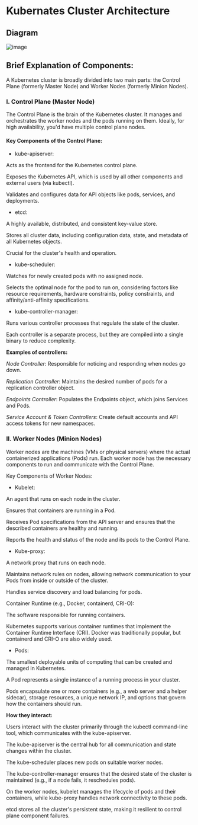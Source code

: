 # Kubernates Cluster Architecture

## Diagram

![image](https://github.com/user-attachments/assets/01abfbc0-2a70-44fa-8c9e-ac8aca4300da)


## Brief Explanation of Components:
A Kubernetes cluster is broadly divided into two main parts: the Control Plane (formerly Master Node) and Worker Nodes (formerly Minion Nodes).

### I. Control Plane (Master Node)
The Control Plane is the brain of the Kubernetes cluster. It manages and orchestrates the worker nodes and the pods running on them. Ideally, for high availability, you'd have multiple control plane nodes.

#### Key Components of the Control Plane:

* kube-apiserver:

Acts as the frontend for the Kubernetes control plane.

Exposes the Kubernetes API, which is used by all other components and external users (via kubectl).

Validates and configures data for API objects like pods, services, and deployments.

* etcd:

A highly available, distributed, and consistent key-value store.

Stores all cluster data, including configuration data, state, and metadata of all Kubernetes objects.

Crucial for the cluster's health and operation.

* kube-scheduler:

Watches for newly created pods with no assigned node.

Selects the optimal node for the pod to run on, considering factors like resource requirements, hardware constraints, policy constraints, and affinity/anti-affinity specifications.

* kube-controller-manager:

Runs various controller processes that regulate the state of the cluster.

Each controller is a separate process, but they are compiled into a single binary to reduce complexity.

**Examples of controllers:**

*Node Controller*: Responsible for noticing and responding when nodes go down.

*Replication Controller*: Maintains the desired number of pods for a replication controller object.

*Endpoints Controller*: Populates the Endpoints object, which joins Services and Pods.

*Service Account & Token Controllers*: Create default accounts and API access tokens for new namespaces.

### II. Worker Nodes (Minion Nodes)
Worker nodes are the machines (VMs or physical servers) where the actual containerized applications (Pods) run. Each worker node has the necessary components to run and communicate with the Control Plane.

Key Components of Worker Nodes:

* Kubelet:

An agent that runs on each node in the cluster.

Ensures that containers are running in a Pod.

Receives Pod specifications from the API server and ensures that the described containers are healthy and running.

Reports the health and status of the node and its pods to the Control Plane.

* Kube-proxy:

A network proxy that runs on each node.

Maintains network rules on nodes, allowing network communication to your Pods from inside or outside of the cluster.

Handles service discovery and load balancing for pods.

Container Runtime (e.g., Docker, containerd, CRI-O):

The software responsible for running containers.

Kubernetes supports various container runtimes that implement the Container Runtime Interface (CRI). Docker was traditionally popular, but containerd and CRI-O are also widely used.

* Pods:

The smallest deployable units of computing that can be created and managed in Kubernetes.

A Pod represents a single instance of a running process in your cluster.

Pods encapsulate one or more containers (e.g., a web server and a helper sidecar), storage resources, a unique network IP, and options that govern how the containers should run.

**How they interact:**

Users interact with the cluster primarily through the kubectl command-line tool, which communicates with the kube-apiserver.

The kube-apiserver is the central hub for all communication and state changes within the cluster.

The kube-scheduler places new pods on suitable worker nodes.

The kube-controller-manager ensures that the desired state of the cluster is maintained (e.g., if a node fails, it reschedules pods).

On the worker nodes, kubelet manages the lifecycle of pods and their containers, while kube-proxy handles network connectivity to these pods.

etcd stores all the cluster's persistent state, making it resilient to control plane component failures.
